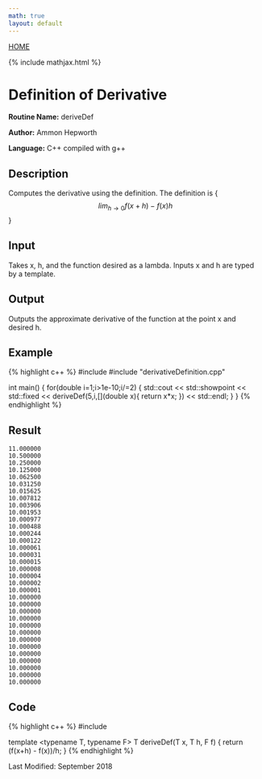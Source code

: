 ```yaml
---
math: true
layout: default
---
```

<a href="https://ammonhepworth.github.io/MATH4610/index">HOME</a>

{% include mathjax.html %}

# Definition of Derivative

**Routine Name:** deriveDef

**Author:** Ammon Hepworth

**Language:** C++ compiled with g++


## Description

Computes the derivative using the definition. The definition is \{ $$lim_{h\rightarrow0} {f(x+h)-f(x)}{h}$$ \}

## Input

Takes x, h, and the function desired as a lambda. Inputs x and h are typed by a template.

## Output

Outputs the approximate derivative of the function at the point x and desired h.

## Example

{% highlight c++ %}
#include <iostream>
#include "derivativeDefinition.cpp"

int main()
{
  for(double i=1;i>1e-10;i/=2)
  {
    std::cout << std::showpoint << std::fixed << deriveDef<double>(5,i,[](double x){ return x*x; }) << std::endl;
  }
}
{% endhighlight %}

## Result
```
11.000000
10.500000
10.250000
10.125000
10.062500
10.031250
10.015625
10.007812
10.003906
10.001953
10.000977
10.000488
10.000244
10.000122
10.000061
10.000031
10.000015
10.000008
10.000004
10.000002
10.000001
10.000000
10.000000
10.000000
10.000000
10.000000
10.000000
10.000000
10.000000
10.000000
10.000000
10.000000
10.000000
10.000000
```

## Code

{% highlight c++ %}
#include <functional>

template <typename T, typename F>
T deriveDef(T x, T h, F f)
{
  return (f(x+h) - f(x))/h;
}
{% endhighlight %}

Last Modified: September 2018
